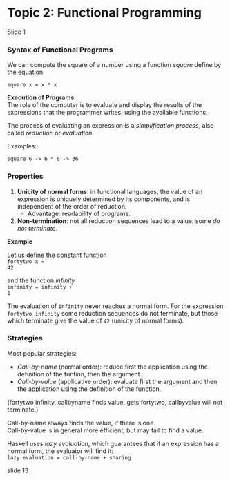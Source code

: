 # Topic 2: Functional Programming

Slide 1


### Syntax of Functional Programs

We can compute the square of a number using a function *square* define by the equation:

<code>square x = x * x</code>

**Execution of Programs** <br>
The role of the computer is to evaluate and display the results of the expressions that the programmer writes, using the available functions.

The process of evaluating an expression is a *simplification process*, also called *reduction* or *evaluation*.

Examples:

<code>square 6 -> 6 * 6 -> 36</code>

### Properties
1. **Unicity of normal forms**: in functional languages, the value of an expression is uniquely determined by its components, and is independent of the order of reduction.
	- Advantage: readability of programs.
2. **Non-termination**: not all reduction sequences lead to a value, some *do not terminate*.

**Example**

Let us define the constant function <br>
<code>fortytwo x = 42</code>

and the function *infinity* <br>
<code>infinity = infinity + 1</code>

The evaluation of <code>infinity</code> never reaches a normal form. For the expression <code>fortytwo infinity</code> some reduction sequences do not terminate, but those which terminate give the value of <code>42</code> (unicity of normal forms).

### Strategies
Most popular strategies:
- *Call-by-name* (normal order): reduce first the application using the definition of the funtion, then the argument.
- *Call-by-value* (applicative order): evaluate first the argument and then the application using the definition of the function.


(fortytwo infinity, callbyname finds value, gets fortytwo, callbyvalue will not terminate.)

Call-by-name always finds the value, if there is one. <br>
Call-by-value is in general more efficient, but may fail to find a value.

Haskell uses *lazy evaluation*, which guarantees that if an expression has a normal form, the evaluator will find it: <br>
<code>lazy evaluation = call-by-name + sharing</code>

slide 13
